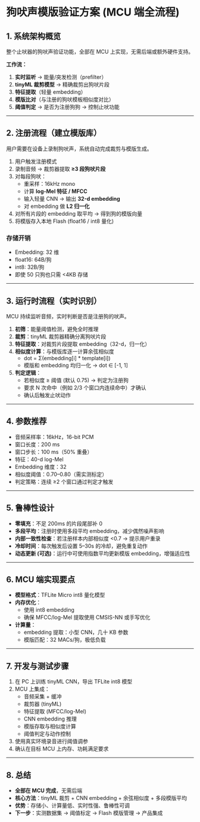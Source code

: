 # 狗吠声模版验证方案 (MCU 端全流程)

## 1. 系统架构概览
整个止吠器的狗吠声验证功能，全部在 MCU 上实现，无需后端或额外硬件支持。

**工作流：**
1. **实时监听** → 能量/突发检测（prefilter）
2. **tinyML 裁剪模型** → 精确裁剪出狗吠片段
3. **特征提取**（轻量 embedding）
4. **模版比对**（与注册的狗吠模板相似度对比）
5. **阈值判定** → 是否为注册狗狗 → 控制止吠功能

---

## 2. 注册流程（建立模版库）
用户需要在设备上录制狗吠声，系统自动完成裁剪与模版生成。

1. 用户触发注册模式
2. 录制音频 → 裁剪器提取 **≥3 段狗吠片段**
3. 对每段狗吠：
   - 重采样：16kHz mono
   - 计算 **log-Mel 特征 / MFCC**
   - 输入轻量 CNN → 输出 **32-d embedding**
   - 对 embedding 做 **L2 归一化**
4. 对所有片段的 embedding 取平均 → 得到狗的模版向量
5. 将模版存入本地 Flash (float16 / int8 量化)

### 存储开销
- Embedding: 32 维  
- float16: 64B/狗  
- int8: 32B/狗  
- 即使 50 只狗也只需 <4KB 存储

---

## 3. 运行时流程（实时识别）
MCU 持续监听音频，实时判断是否是注册狗的吠声。

1. **初筛**：能量阈值检测，避免全时推理  
2. **裁剪**：tinyML 裁剪器精确分离狗吠片段  
3. **特征提取**：对裁剪片段提取 embedding（32-d，归一化）  
4. **相似度计算**：与模版库逐一计算余弦相似度  
   - dot = Σ(embedding[i] * template[i])  
   - 模版和 embedding 均归一化 → dot ∈ [-1, 1]  
5. **判定逻辑**：
   - 若相似度 ≥ 阈值 (默认 0.75) → 判定为注册狗
   - 要求 N 次命中（例如 2/3 个窗口内连续命中）才确认
   - 确认后触发止吠动作

---

## 4. 参数推荐
- 音频采样率：16kHz，16-bit PCM  
- 窗口长度：200 ms  
- 窗口步长：100 ms（50% 重叠）  
- 特征：40-d log-Mel  
- Embedding 维度：32  
- 相似度阈值：0.70–0.80（需实测标定）  
- 判定策略：连续 ≥2 个窗口通过判定才触发  

---

## 5. 鲁棒性设计
- **零填充**：不足 200ms 的片段尾部补 0  
- **多段平均**：注册时使用多段平均 embedding，减少偶然噪声影响  
- **内部一致性检查**：若注册样本内部相似度 <0.7 → 提示用户重录  
- **冷却时间**：每次触发后设置 5–30s 的冷却，避免重复动作  
- **动态更新 (可选)**：运行中可使用指数平均更新模版 embedding，增强适应性  

---

## 6. MCU 端实现要点
- **模型格式**：TFLite Micro int8 量化模型  
- **内存优化**：
  - 使用 int8 embedding  
  - 确保 MFCC/log-Mel 提取使用 CMSIS-NN 或手写优化  
- **计算量**：
  - embedding 提取：小型 CNN，几十 KB 参数  
  - 模版匹配：32 MACs/狗，极低负载  

---

## 7. 开发与测试步骤
1. 在 PC 上训练 tinyML CNN，导出 TFLite int8 模型  
2. MCU 上集成：
   - 音频采集 + 缓冲  
   - 裁剪器 (tinyML)  
   - 特征提取 (MFCC/log-Mel)  
   - CNN embedding 推理  
   - 模版存取与相似度计算  
   - 阈值判定与动作控制  
3. 使用真实环境录音进行阈值调参  
4. 确认在目标 MCU 上内存、功耗满足要求  

---

## 8. 总结
- **全部在 MCU 完成**，无需后端  
- **核心方法**：tinyML 裁剪 + CNN embedding + 余弦相似度 + 多段模版平均  
- **优势**：存储小、计算量低、实时性强、鲁棒性可调  
- **下一步**：实测数据集 → 阈值标定 → Flash 模版管理 → 产品集成

